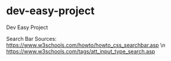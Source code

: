 # dev-easy-project
Dev Easy Project

Search Bar Sources:
https://www.w3schools.com/howto/howto_css_searchbar.asp \n
https://www.w3schools.com/tags/att_input_type_search.asp
